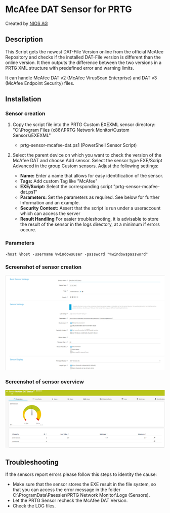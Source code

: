 

# McAfee DAT Sensor for PRTG
 Created by [NIOS AG](https://nios.ch)

## Description
This Script gets the newest DAT-File Version online from the official McAfee Repository and checks if the installed DAT-File version is different than the online version. It then outputs the difference between the two versions in a PRTG XML structure with predefined error and warning limits.

It can handle McAfee DAT v2 (McAfee VirusScan Enterprise) and DAT v3 (McAfee Endpoint Security) files.

## Installation
### Sensor creation
 1. Copy the script file into the PRTG Custom EXEXML sensor directory:
    "C:\Program Files (x86)\PRTG Network Monitor\Custom Sensors\EXEXML"

	- prtg-sensor-mcafee-dat.ps1 (PowerShell Sensor Script)

 2. Select the parent device on which you want to check the version of the McAfee DAT and choose Add sensor. Select the sensor type EXE/Script Advanced in the group Custom sensors. Adjust the following settings:

	- **Name:** Enter a name that allows for easy identification of the sensor.
	- **Tags:** Add custom Tag like "McAfee"
	- **EXE/Script:** Select the corresponding script "prtg-sensor-mcafee-dat.ps1"
	- **Parameters:** Set the parameters as required. See below for further Information and an example.
	- **Security Context:** Assert that the script is run under a useraccount which can access the server
	- **Result Handling** For easier troubleshooting, it is advisable to store the result of the sensor in the logs directory, at a minimum if errors occure.

### Parameters
    -host %host -username %windowsuser -password "%windowspassword"

### Screenshot of sensor creation
![McAfee DAT PRG Sensor creation](https://github.com/NIOSAG/prtg-sensor-mcafee-dat/blob/master/prtg-sensor-mcafee-dat-configuration.PNG?raw=true)

### Screenshot of sensor overview
![McAfee DAT PRG Sensor overview](https://github.com/NIOSAG/prtg-sensor-mcafee-dat/blob/1de031a10fae612d0625d50a88a1d39fea64c46e/prtg-sensor-mcafee-dat-overview.PNG?raw=true)

## Troubleshooting
If the sensors report errors please follow this steps to identity the cause:

- Make sure that the sensor stores the EXE result in the file system, so that you can access the error message in the folder C:\ProgramData\Paessler\PRTG Network Monitor\Logs (Sensors).
- Let the PRTG Sensor recheck the McAfee DAT Version.
- Check the LOG files.
